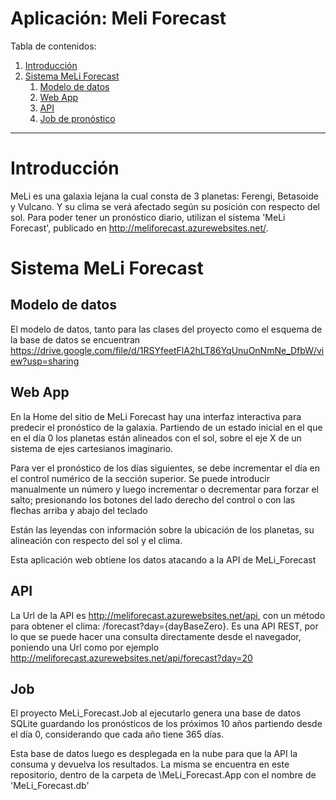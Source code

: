 # Aplicación: Meli Forecast

Tabla de contenidos:
1. [ Introducción ](#introduction)
1. [ Sistema MeLi Forecast ](#meliforecast)
    1. [ Modelo de datos ](#datamodel)
    1. [ Web App ](#webapp)
    1. [ API ](#api)
    1. [Job de pronóstico](#job)

- - -

<a name="introduction"></a>
# Introducción
MeLi es una galaxia lejana la cual consta de 3 planetas: Ferengi, Betasoide y Vulcano. Y su clima se verá afectado según su posición con respecto del sol. Para poder tener un pronóstico diario, utilizan el sistema 'MeLi Forecast', publicado en http://meliforecast.azurewebsites.net/.

<a name="meliforecast"></a>
# Sistema MeLi Forecast

<a name="datamodel"></a>
## Modelo de datos
El modelo de datos, tanto para las clases del proyecto como el esquema de la base de datos se encuentran https://drive.google.com/file/d/1RSYfeetFlA2hLT86YqUnuOnNmNe_DfbW/view?usp=sharing

<a name="webapp"></a>
## Web App
En la Home del sitio de MeLi Forecast hay una interfaz interactiva para predecir el pronóstico de la galaxia. Partiendo de un estado inicial en el que en el día 0 los planetas están alineados con el sol, sobre el eje X de un sistema de ejes cartesianos imaginario.

Para ver el pronóstico de los días siguientes, se debe incrementar el día en el control numérico de la sección superior. Se puede introducir manualmente un número y luego incrementar o decrementar para forzar el salto; presionando los botones del lado derecho del control o con las flechas arriba y abajo del teclado

Están las leyendas con información sobre la ubicación de los planetas, su alineación con respecto del sol y el clima.

Esta aplicación web obtiene los datos atacando a la API de MeLi_Forecast

<a name="api"></a>
## API
La Url de la API es http://meliforecast.azurewebsites.net/api, con un método para obtener el clima: /forecast?day={dayBaseZero}. Es una API REST, por lo que se puede hacer una consulta directamente desde el navegador, poniendo una Url como por ejemplo http://meliforecast.azurewebsites.net/api/forecast?day=20

<a name="job"></a>
## Job
El proyecto MeLi_Forecast.Job al ejecutarlo genera una base de datos SQLite guardando los pronósticos de los próximos 10 años partiendo desde el día 0, considerando que cada año tiene 365 días.

Esta base de datos luego es desplegada en la nube para que la API la consuma y devuelva los resultados. La misma se encuentra en este repositorio, dentro de la carpeta de \MeLi_Forecast.App con el nombre de 'MeLi_Forecast.db'